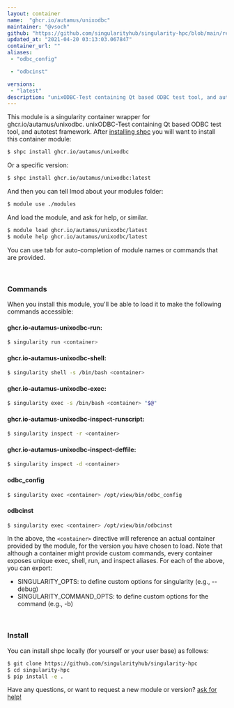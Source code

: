 ```yaml
---
layout: container
name:  "ghcr.io/autamus/unixodbc"
maintainer: "@vsoch"
github: "https://github.com/singularityhub/singularity-hpc/blob/main/registry/ghcr.io/autamus/unixodbc/container.yaml"
updated_at: "2021-04-20 03:13:03.067847"
container_url: ""
aliases:
 - "odbc_config"

 - "odbcinst"

versions:
 - "latest"
description: "unixODBC-Test containing Qt based ODBC test tool, and autotest framework."
---
```


This module is a singularity container wrapper for ghcr.io/autamus/unixodbc.
unixODBC-Test containing Qt based ODBC test tool, and autotest framework.
After [installing shpc](#install) you will want to install this container module:

```bash
$ shpc install ghcr.io/autamus/unixodbc
```

Or a specific version:

```bash
$ shpc install ghcr.io/autamus/unixodbc:latest
```

And then you can tell lmod about your modules folder:

```bash
$ module use ./modules
```

And load the module, and ask for help, or similar.

```bash
$ module load ghcr.io/autamus/unixodbc/latest
$ module help ghcr.io/autamus/unixodbc/latest
```

You can use tab for auto-completion of module names or commands that are provided.

<br>

### Commands

When you install this module, you'll be able to load it to make the following commands accessible:

#### ghcr.io-autamus-unixodbc-run:

```bash
$ singularity run <container>
```

#### ghcr.io-autamus-unixodbc-shell:

```bash
$ singularity shell -s /bin/bash <container>
```

#### ghcr.io-autamus-unixodbc-exec:

```bash
$ singularity exec -s /bin/bash <container> "$@"
```

#### ghcr.io-autamus-unixodbc-inspect-runscript:

```bash
$ singularity inspect -r <container>
```

#### ghcr.io-autamus-unixodbc-inspect-deffile:

```bash
$ singularity inspect -d <container>
```


#### odbc_config
       
```bash
$ singularity exec <container> /opt/view/bin/odbc_config
```


#### odbcinst
       
```bash
$ singularity exec <container> /opt/view/bin/odbcinst
```



In the above, the `<container>` directive will reference an actual container provided
by the module, for the version you have chosen to load. Note that although a container
might provide custom commands, every container exposes unique exec, shell, run, and
inspect aliases. For each of the above, you can export:

 - SINGULARITY_OPTS: to define custom options for singularity (e.g., --debug)
 - SINGULARITY_COMMAND_OPTS: to define custom options for the command (e.g., -b)

<br>
  
### Install

You can install shpc locally (for yourself or your user base) as follows:

```bash
$ git clone https://github.com/singularityhub/singularity-hpc
$ cd singularity-hpc
$ pip install -e .
```

Have any questions, or want to request a new module or version? [ask for help!](https://github.com/singularityhub/singularity-hpc/issues)